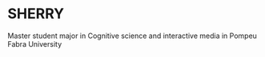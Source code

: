 # SHERRY
Master student major in Cognitive science and interactive media in Pompeu Fabra University
